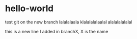 # hello-world
test git on the new branch
lalalalaala
klalalalalaalal
alalalalalalal



this is a new line I added in branchX, X is the name